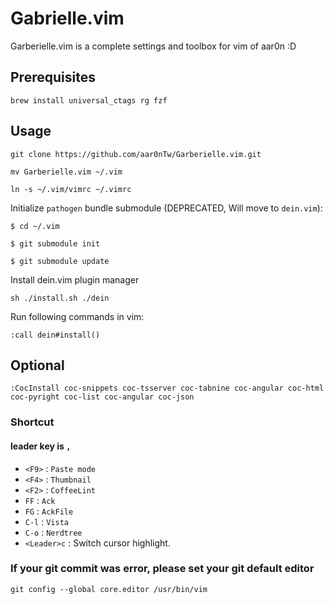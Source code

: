 # Gabrielle.vim

Garberielle.vim is a complete settings and toolbox for vim of aar0n :D

## Prerequisites

`brew install universal_ctags rg fzf`

## Usage

`git clone https://github.com/aar0nTw/Garberielle.vim.git`

`mv Garberielle.vim ~/.vim`

`ln -s ~/.vim/vimrc ~/.vimrc`

Initialize `pathogen` bundle submodule (DEPRECATED, Will move to `dein.vim`):

```
$ cd ~/.vim

$ git submodule init

$ git submodule update
```

Install dein.vim plugin manager

`sh ./install.sh ./dein`

Run following commands in vim:

`:call dein#install()`

## Optional

`:CocInstall coc-snippets coc-tsserver coc-tabnine coc-angular coc-html coc-pyright coc-list coc-angular coc-json`

### Shortcut
#### leader key is `,`

 - `<F9>` : `Paste mode`
 - `<F4>` : `Thumbnail`
 - `<F2>` : `CoffeeLint`
 - `FF` : `Ack`
 - `FG` : `AckFile`
 - `C-l` : `Vista`
 - `C-o` : `Nerdtree`
 - `<Leader>c` : Switch cursor highlight.

### If your git commit was error, please set your git default editor
`git config --global core.editor /usr/bin/vim`


